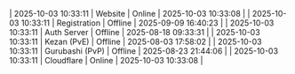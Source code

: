 | 2025-10-03 10:33:11 | Website | Online | 2025-10-03 10:33:08 |
| 2025-10-03 10:33:11 | Registration | Offline | 2025-09-09 16:40:23 |
| 2025-10-03 10:33:11 | Auth Server | Offline | 2025-08-18 09:33:31 |
| 2025-10-03 10:33:11 | Kezan (PvE) | Offline | 2025-08-03 17:58:02 |
| 2025-10-03 10:33:11 | Gurubashi (PvP) | Offline | 2025-08-23 21:44:06 |
| 2025-10-03 10:33:11 | Cloudflare | Online | 2025-10-03 10:33:08 |
